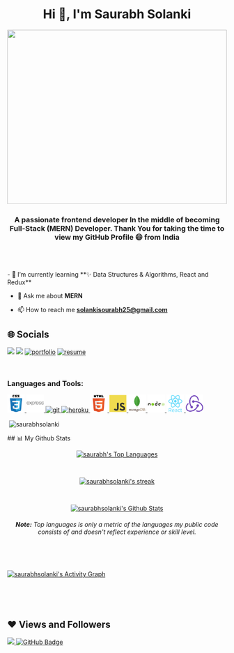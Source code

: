 <h1 align="center">Hi 👋, I'm Saurabh Solanki</h1>
<img height="400px" width="100%" src="https://miro.medium.com/max/875/0*FGD6BUzzZs1VJLuY.gif" />


<h3 align="center">A passionate frontend developer In the middle of becoming Full-Stack (MERN) Developer. Thank You for taking the time to view my GitHub Profile 😄 from India</h3>

<br/>
<br/>
<br/>
- 🌱 I’m currently learning **✨ Data Structures & Algorithms, React and Redux**

- 💬 Ask me about **MERN**

- 📫 How to reach me **solankisourabh25@gmail.com**

## 🌐 Socials
<p align="left">
<a href = "https://www.linkedin.com/in/saurabh-solanki-653042238/" target="_blank"><img src="https://img.shields.io/badge/linkedin-%230077B5.svg?style=for-the-badge&logo=linkedin&logoColor=white"/></a>
<a href = "mailto:solankisourabh25@gmail.com" target="_blank"><img src="https://img.shields.io/badge/Gmail-D14836?style=for-the-badge&logo=gmail&logoColor=white"/></a>
<a href="https://saurabhsolanki.github.io/" target="_blank"><img src="https://img.shields.io/badge/Portfolio-%23000000.svg?style=for-the-badge&logo=firefox&logoColor=#FF7139" alt="portfolio"/></a>
<a href="https://drive.google.com/file/d/1H_pAEi5wwEu5pDGj_6Olt1smY8sYLs_-/view" target="_blank"><img src="https://img.shields.io/badge/Resume-%2396060C.svg?style=for-the-badge&logo=packer&logoColor=white" alt="resume"/></a>
 

</p>
                                                                                                                       
 <br/>   

<h3 align="left">Languages and Tools:</h3>
<p align="left"> <a href="https://www.w3schools.com/css/" target="_blank" rel="noreferrer"> <img src="https://raw.githubusercontent.com/devicons/devicon/master/icons/css3/css3-original-wordmark.svg" alt="css3" width="40" height="40"/> </a> <a href="https://expressjs.com" target="_blank" rel="noreferrer"> <img src="https://raw.githubusercontent.com/devicons/devicon/master/icons/express/express-original-wordmark.svg" alt="express" width="40" height="40"/> </a> <a href="https://git-scm.com/" target="_blank" rel="noreferrer"> <img src="https://www.vectorlogo.zone/logos/git-scm/git-scm-icon.svg" alt="git" width="40" height="40"/> </a> <a href="https://heroku.com" target="_blank" rel="noreferrer"> <img src="https://www.vectorlogo.zone/logos/heroku/heroku-icon.svg" alt="heroku" width="40" height="40"/> </a> <a href="https://www.w3.org/html/" target="_blank" rel="noreferrer"> <img src="https://raw.githubusercontent.com/devicons/devicon/master/icons/html5/html5-original-wordmark.svg" alt="html5" width="40" height="40"/> </a> <a href="https://developer.mozilla.org/en-US/docs/Web/JavaScript" target="_blank" rel="noreferrer"> <img src="https://raw.githubusercontent.com/devicons/devicon/master/icons/javascript/javascript-original.svg" alt="javascript" width="40" height="40"/> </a> <a href="https://www.mongodb.com/" target="_blank" rel="noreferrer"> <img src="https://raw.githubusercontent.com/devicons/devicon/master/icons/mongodb/mongodb-original-wordmark.svg" alt="mongodb" width="40" height="40"/> </a> <a href="https://nodejs.org" target="_blank" rel="noreferrer"> <img src="https://raw.githubusercontent.com/devicons/devicon/master/icons/nodejs/nodejs-original-wordmark.svg" alt="nodejs" width="40" height="40"/> </a> <a href="https://reactjs.org/" target="_blank" rel="noreferrer"> <img src="https://raw.githubusercontent.com/devicons/devicon/master/icons/react/react-original-wordmark.svg" alt="react" width="40" height="40"/> </a> <a href="https://redux.js.org" target="_blank" rel="noreferrer"> <img src="https://raw.githubusercontent.com/devicons/devicon/master/icons/redux/redux-original.svg" alt="redux" width="40" height="40"/> </a> </p>

<p>&nbsp;<img align="center" src="https://github-readme-stats.vercel.app/api?username=saurabhsolanki&show_icons=true&locale=en" alt="saurabhsolanki" /></p>                                                                                                                       
## 📊 My Github Stats
   <br/>   
    <p align="center">      
  <a href="https://github.com/saurabhsolanki/github-readme-stats"><img alt="saurabh's Top Languages" src="https://github-readme-stats.vercel.app/api/top-langs/?username=saurabhsolanki&langs_count=8&count_private=true&layout=compact&theme=react&hide_border=true&bg_color=0D1117" /></a>
      </p>      
     <br/>
   <p align="center">
    <a href="https://github.com/saurabhsolanki/github-readme-streak-stats">
        <img title="🔥 Get streak stats for your profile at git.io/streak-stats" alt="saurabhsolanki's streak" src="https://github-readme-streak-stats.herokuapp.com/?user=saurabhsolanki&theme=black-ice&hide_border=true&stroke=0000&background=060A0CD0"/>
    </a>
</p>                                                                                                                                              

  <br/>
     <p align="center">                                                                                                 
    <a href="https://github.com/saurabhsolanki/github-readme-stats"><img alt="saurabhsolanki's Github Stats" src="https://github-readme-stats.vercel.app/api?username=saurabhsolanki&show_icons=true&count_private=true&theme=react&hide_border=true&bg_color=0D1117" /></a>
    </p>                                                                 
 <h6 align="center"> <b>Note:</b> Top languages is only a metric of the languages my public code consists of and doesn't reflect experience or skill level.</h6>


<br/>
<br/>

<a href="https://github.com/saurabhsolanki/github-readme-activity-graph"><img alt="saurabhsolanki's Activity Graph" src="https://activity-graph.herokuapp.com/graph?username=saurabhsolanki&bg_color=0D1117&color=5BCDEC&line=5BCDEC&point=FFFFFF&hide_border=true" /></a>

<br/>
<br/>

<br/>
 
## ❤ Views and Followers
<a href="https://github.com/saurabhsolanki/github-profile-views-counter">
    <img src="https://komarev.com/ghpvc/?username=saurabhsolanki">
</a>
<a href="https://github.com/saurabhsolanki?tab=followers"><img src="https://img.shields.io/github/followers/saurabhsolanki?label=Followers&style=social" alt="GitHub Badge"></a>



